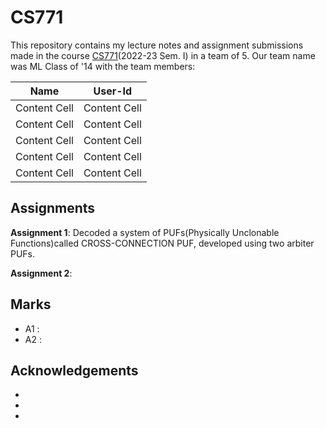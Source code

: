
# CS771

This repository contains my lecture notes and assignment submissions made in the course [CS771]([https://www.cse.iitk.ac.in/users/purushot/courses/ml/2023-24-s/])(2022-23 Sem. I) in a team of 5. Our team name was ML Class of '14 with the team members:




| Name | User-Id |
| ------------- | ------------- |
| Content Cell  | Content Cell  |
| Content Cell  | Content Cell  |
| Content Cell  | Content Cell  |
| Content Cell  | Content Cell  |
| Content Cell  | Content Cell  |


## Assignments

**Assignment 1**: Decoded a system of PUFs(Physically Unclonable Functions)called CROSS-CONNECTION PUF, developed using two arbiter PUFs.

**Assignment 2**: 






## Marks
* A1 : 
* A2 : 
## Acknowledgements
*
*
*
